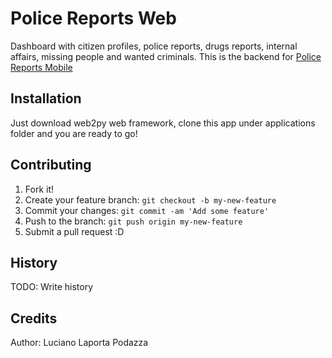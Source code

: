 # Police Reports Web

Dashboard with citizen profiles, police reports, drugs reports, internal affairs, missing people and wanted criminals.
This is the backend for [Police Reports Mobile](https://github.com/Keniobyte/PoliceReportsMobile)

## Installation

Just download web2py web framework, clone this app under applications folder and you are ready to go!

## Contributing

1. Fork it!
2. Create your feature branch: `git checkout -b my-new-feature`
3. Commit your changes: `git commit -am 'Add some feature'`
4. Push to the branch: `git push origin my-new-feature`
5. Submit a pull request :D

## History

TODO: Write history

## Credits

Author: Luciano Laporta Podazza
